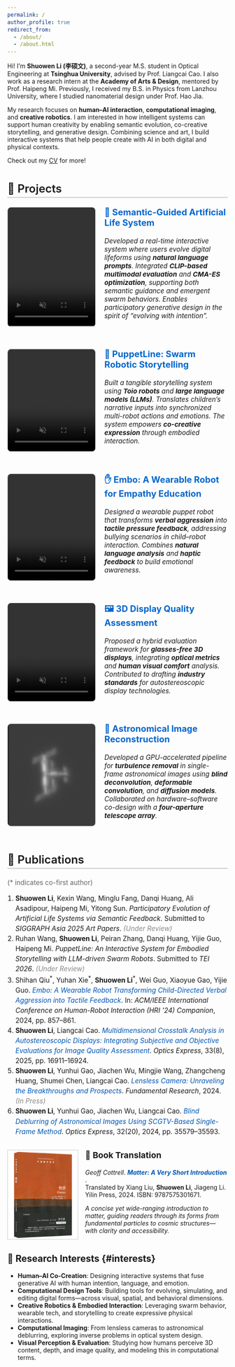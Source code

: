 ```yaml
---
permalink: /
author_profile: true
redirect_from: 
  - /about/
  - /about.html
---
```


Hi! I’m **Shuowen Li (李硕文)**, a second-year M.S. student in Optical Engineering at **Tsinghua University**, advised by Prof. Liangcai Cao. I also work as a research intern at the **Academy of Arts & Design**, mentored by Prof. Haipeng Mi. Previously, I received my B.S. in Physics from Lanzhou University, where I studied nanomaterial design under Prof. Hao Jia.

My research focuses on **human–AI interaction**, **computational imaging**, and **creative robotics**. I am interested in how intelligent systems can support human creativity by enabling semantic evolution, co-creative storytelling, and generative design. Combining science and art, I build interactive systems that help people create with AI in both digital and physical contexts.

Check out my [CV](../assets/CV_Shuowen_Li.pdf) for more!



<h2 id="projects" style="font-size: 1.6rem; font-weight: 600; border-bottom: 2px solid #ccc; padding-bottom: 4px; margin-top: 40px;">🧪 Projects</h2>

<!-- Project Block -->
<div style="display: flex; gap: 20px; margin-bottom: 30px; padding-bottom: 20px; ">
  <video src="/videos/semantic_life.mp4" autoplay loop muted playsinline style="width: 200px; border-radius: 8px; border: 1px solid #ccc;"></video>
  <div>
    <h3 style="color: #0066cc; margin-top: 0; font-size: 1.25rem;">🧬 Semantic-Guided Artificial Life System</h3>
    <p style="font-style: italic; font-size: 0.95rem;">
      Developed a real-time interactive system where users evolve digital lifeforms using <strong>natural language prompts</strong>.
      Integrated <strong>CLIP-based multimodal evaluation</strong> and <strong>CMA-ES optimization</strong>, supporting both semantic guidance and emergent swarm behaviors.
      Enables participatory generative design in the spirit of “evolving with intention”.
    </p>
  </div>
</div>

<div style="display: flex; gap: 20px; margin-bottom: 30px; padding-bottom: 20px; ">
  <video src="/videos/toio.mp4" autoplay loop muted playsinline style="width: 200px; border-radius: 8px; border: 1px solid #ccc;"></video>
  <div>
    <h3 style="color: #0066cc; margin-top: 0; font-size: 1.25rem;">🤖 PuppetLine: Swarm Robotic Storytelling</h3>
    <p style="font-style: italic; font-size: 0.95rem;">
      Built a tangible storytelling system using <strong>Toio robots</strong> and <strong>large language models (LLMs)</strong>.
      Translates children’s narrative inputs into synchronized multi-robot actions and emotions.
      The system empowers <strong>co-creative expression</strong> through embodied interaction.
    </p>
  </div>
</div>

<div style="display: flex; gap: 20px; margin-bottom: 30px; padding-bottom: 20px; ">
  <video src="/videos/embo.mp4" autoplay loop muted playsinline style="width: 200px; border-radius: 8px; border: 1px solid #ccc;"></video>
  <div>
    <h3 style="color: #0066cc; margin-top: 0; font-size: 1.25rem;">✋ Embo: A Wearable Robot for Empathy Education</h3>
    <p style="font-style: italic; font-size: 0.95rem;">
      Designed a wearable puppet robot that transforms <strong>verbal aggression</strong> into <strong>tactile pressure feedback</strong>,
      addressing bullying scenarios in child–robot interaction.
      Combines <strong>natural language analysis</strong> and <strong>haptic feedback</strong> to build emotional awareness.
    </p>
  </div>
</div>

<div style="display: flex; gap: 20px; margin-bottom: 30px; padding-bottom: 20px;">
  <video src="/videos/机械臂.mp4" autoplay loop muted playsinline style="width: 200px; border-radius: 8px; border: 1px solid #ccc;"></video>
  <div>
    <h3 style="color: #0066cc; margin-top: 0; font-size: 1.25rem;">🖼️ 3D Display Quality Assessment</h3>
    <p style="font-style: italic; font-size: 0.95rem;">
      Proposed a hybrid evaluation framework for <strong>glasses-free 3D displays</strong>, integrating <strong>optical metrics</strong> and <strong>human visual comfort</strong> analysis.
      Contributed to drafting <strong>industry standards</strong> for autostereoscopic display technologies.
    </p>
  </div>
</div>

<div style="display: flex; gap: 20px; margin-bottom: 30px; padding-bottom: 20px;">
  <img src="/videos/CSST.gif" alt="Astronomical reconstruction" style="width: 200px; border-radius: 8px; border: 1px solid #ccc;">
  <div>
    <h3 style="color: #0066cc; margin-top: 0; font-size: 1.25rem;">🌌 Astronomical Image Reconstruction</h3>
    <p style="font-style: italic; font-size: 0.95rem;">
      Developed a GPU-accelerated pipeline for <strong>turbulence removal</strong> in single-frame astronomical images using <strong>blind deconvolution</strong>, <strong>deformable convolution</strong>, and <strong>diffusion models</strong>.
      Collaborated on hardware–software co-design with a <strong>four-aperture telescope array</strong>.
    </p>
  </div>
</div>


<h2 id="publications" style="font-size: 1.6rem; font-weight: 600; border-bottom: 2px solid #ccc; padding-bottom: 4px; margin-top: 40px;">📄 Publications</h2>
<p style="font-size: 0.95rem; color: #666;">(* indicates co-first author)</p>

<ol style="font-size: 0.96rem; line-height: 1.5; padding-left: 1.2em; margin-top: 6px;">
  <li><strong>Shuowen Li</strong>, Kexin Wang, Minglu Fang, Danqi Huang, Ali Asadipour, Haipeng Mi, Yitong Sun. 
    <em>Participatory Evolution of Artificial Life Systems via Semantic Feedback</em>. 
    Submitted to <em>SIGGRAPH Asia 2025 Art Papers</em>. 
    <span style="color: #888;"><em>(Under Review)</em></span>
  </li>

  <li>Ruhan Wang, <strong>Shuowen Li</strong>, Peiran Zhang, Danqi Huang, Yijie Guo, Haipeng Mi. 
    <em>PuppetLine: An Interactive System for Embodied Storytelling with LLM-driven Swarm Robots</em>. 
    Submitted to <em>TEI 2026</em>. 
    <span style="color: #888;"><em>(Under Review)</em></span>
  </li>

  <li>Shihan Qiu<sup>*</sup>, Yuhan Xie<sup>*</sup>, <strong>Shuowen Li</strong><sup>*</sup>, Wei Guo, Xiaoyue Gao, Yijie Guo. 
    <em><a href="https://dl.acm.org/doi/abs/10.1145/3610978.3640616" target="_blank" style="color: #0056b3; text-decoration: none;">Embo: A Wearable Robot Transforming Child-Directed Verbal Aggression into Tactile Feedback</a></em>. 
    In: <em>ACM/IEEE International Conference on Human-Robot Interaction (HRI '24) Companion</em>, 2024, pp. 857–861.
  </li>

  <li><strong>Shuowen Li</strong>, Liangcai Cao. 
    <em><a href="https://opg.optica.org/oe/fulltext.cfm?uri=oe-33-8-16911&id=570059" target="_blank" style="color: #0056b3; text-decoration: none;">Multidimensional Crosstalk Analysis in Autostereoscopic Displays: Integrating Subjective and Objective Evaluations for Image Quality Assessment</a></em>. 
    <em>Optics Express</em>, 33(8), 2025, pp. 16911–16924.
  </li>

  <li><strong>Shuowen Li</strong>, Yunhui Gao, Jiachen Wu, Mingjie Wang, Zhangcheng Huang, Shumei Chen, Liangcai Cao. 
    <em><a href="https://www.sciencedirect.com/science/article/pii/S2667325824001328" target="_blank" style="color: #0056b3; text-decoration: none;">Lensless Camera: Unraveling the Breakthroughs and Prospects</a></em>. 
    <em>Fundamental Research</em>, 2024. 
    <span style="color: #888;"><em>(In Press)</em></span>
  </li>

  <li><strong>Shuowen Li</strong>, Yunhui Gao, Jiachen Wu, Liangcai Cao. 
    <em><a href="https://opg.optica.org/oe/fulltext.cfm?uri=oe-32-20-35579&id=559910" target="_blank" style="color: #0056b3; text-decoration: none;">Blind Deblurring of Astronomical Images Using SCGTV-Based Single-Frame Method</a></em>. 
    <em>Optics Express</em>, 32(20), 2024, pp. 35579–35593.
  </li>
</ol>


<div style="display: flex; align-items: flex-start; gap: 16px; margin-top: 30px;">
  <img src="/images/matter_cover.jpg" alt="Matter book cover" style="width: 160px; height: auto; border: 1px solid #ccc;">
  <div>
    <h3 style="margin-top: 0; font-size: 1.2rem;">📘 Book Translation</h3>
    <p><em>Geoff Cottrell</em>. 
      <strong><em>
        <a href="https://read.douban.com/ebook/479553544/" target="_blank" style="color: #0056b3; text-decoration: none;">
          Matter: A Very Short Introduction
        </a>
      </em></strong>.<br>
      Translated by Xiang Liu, <strong>Shuowen Li</strong>, Jiageng Li.<br>
      Yilin Press, 2024. ISBN: 9787575301671.
    </p>
    <p style="margin-top: 8px;">
      <em>A concise yet wide-ranging introduction to matter, guiding readers through its forms from fundamental particles to cosmic structures—with clarity and accessibility.</em>
    </p>
  </div>
</div>





## 🎯 Research Interests {#interests}

* **Human–AI Co-Creation**: Designing interactive systems that fuse generative AI with human intention, language, and emotion.
* **Computational Design Tools**: Building tools for evolving, simulating, and editing digital forms—across visual, spatial, and behavioral dimensions.
* **Creative Robotics & Embodied Interaction**: Leveraging swarm behavior, wearable tech, and storytelling to create expressive physical interactions.
* **Computational Imaging**: From lensless cameras to astronomical deblurring, exploring inverse problems in optical system design.
* **Visual Perception & Evaluation**: Studying how humans perceive 3D content, depth, and image quality, and modeling this in computational terms.

